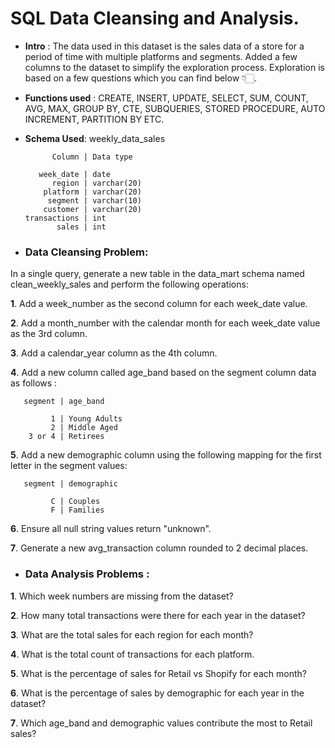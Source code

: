 # SQL Data Cleansing and Analysis.

- **Intro** : The data used in this dataset is the sales data of a store for a period of time with multiple platforms and segments.
Added a few columns to the dataset to simplify the exploration process. Exploration is based on a few questions which you can find below 👇🏻.

- **Functions used** :
CREATE, INSERT, UPDATE, SELECT, SUM, COUNT, AVG, MAX, GROUP BY, CTE, SUBQUERIES, STORED PROCEDURE, AUTO INCREMENT, PARTITION BY ETC.

- **Schema Used**: weekly_data_sales  

            Column | Data type
      
         week_date | date
            region | varchar(20)
          platform | varchar(20)
           segment | varchar(10)
          customer | varchar(20)
      transactions | int
             sales | int

- ### Data Cleansing Problem: 

In a single query, generate a new table in 
the data_mart schema named clean_weekly_sales and perform the following operations: 

**1**. Add a week_number as the second column for each week_date value.

**2**. Add a month_number with the calendar month for each week_date value as the 3rd column.

**3**. Add a calendar_year column as the 4th column.

**4**. Add a new column called age_band based on the segment column data as follows :  

       segment | age_band
   
             1 | Young Adults
             2 | Middle Aged
        3 or 4 | Retirees   
        
**5**. Add a new demographic column using the following mapping for the first letter in the segment values:

       segment | demographic
   
             C | Couples 
             F | Families 
             
**6**. Ensure all null string values return "unknown".

**7**. Generate a new avg_transaction column rounded to 2 decimal places.


- ### Data Analysis Problems : 

**1**. Which week numbers are missing from the dataset?

**2**. How many total transactions were there for each year in the dataset?

**3**. What are the total sales for each region for each month?

**4**. What is the total count of transactions for each platform.

**5**. What is the percentage of sales for Retail vs Shopify for each month?

**6**. What is the percentage of sales by demographic for each year in the dataset?

**7**. Which age_band and demographic values contribute the most to Retail sales?
